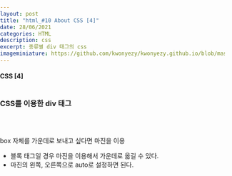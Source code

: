 ```yaml
---
layout: post
title: "html_#10 About CSS [4]"
date: 28/06/2021
categories: HTML
description: css
excerpt: 종류별 div 태그의 css
imageminiature: https://github.com/kwonyezy/kwonyezy.github.io/blob/master/_posts/pictures/skyimg.jpg?raw=true
---
```

#### CSS [4] <br><br>

### CSS를 이용한 div 태그
 <br><br>
 
box 자체를 가운데로 보내고 싶다면 마진을 이용 <br>
- 블록 태그일 경우 마진을 이용해서 가운데로 옮길 수 있다. <br>
- 마진의 왼쪽, 오른쪽으로 auto로 설정하면 된다. <br>
 
<head>
    <style>
        *,html,body{
            padding: 0;
            margin: 0;
        }

        .box{
            width: 200px;
            height: 200px;
            background-color: greenyellow;
            border-width: 1px;
            border-style: solid;
            border-color: black;

            /* margin-left: auto;
            margin-right: auto; */
            margin: 0 auto; /*마진으로 통한 가운데 정렬*/
        }

        .top{
            width: 200px;
            height: 100px;
            background-color: red;
        }

        .bottom{
            width: 200px;
            height: 100px;
            background-color: blue;
        }

        .box2{
            width: 100px;
            height: 100px;
            background-color: chartreuse;
            padding-top: 50px;
            padding-left: 50px;
        }
    </style>
</head>
<body>
    <div class="box">
        <div class="top"></div>
        <div class="bottom"></div>
    </div>

    <div class="box2">하이</div>
</body>



```html
<head>
    <style>
        *,html,body{
            padding: 0;
            margin: 0;
        }

        .box{
            width: 200px;
            height: 200px;
            background-color: greenyellow;
            border-width: 1px;
            border-style: solid;
            border-color: black;

            /* margin-left: auto;
            margin-right: auto; */
            margin: 0 auto; /*마진으로 통한 가운데 정렬*/
        }

        .top{
            width: 200px;
            height: 100px;
            background-color: red;
        }

        .bottom{
            width: 200px;
            height: 100px;
            background-color: blue;
        }

        .box2{
            width: 100px;
            height: 100px;
            background-color: chartreuse;
            padding-top: 50px;
            padding-left: 50px;
        }
    </style>
</head>
<body>
    <div class="box">
        <div class="top"></div>
        <div class="bottom"></div>
    </div>

    <div class="box2">div</div>
</body>
```


<br><br>

<head>
    <style>
       .box-container{
           display: inline-block;
           background-color: #d2f4ff;
           border: 2px solid #09c;
           margin: 5px 15px;
       }

       .box-container div{
           width: 120px;
           height: 80px;
           background-color: #fde6ff;
           border: 2px solid #90C;
           font-size: 15px;
       }

       #box1{ 
           margin: 10px; padding: 0;
       }
       #box2{ 
           margin: 5px 25px; padding: 0; 
       }
       #box3{ 
           margin: 0; padding: 10px 30px 5px; 
       }
       #box4{ 
           margin: 10px; padding: 10px 20px; 
       }
       #box5{ 
           margin: 10px 30px 0 50px; padding: 30px 0 
           }
    </style>
</head>
<body>
    <div class="box-container">
        <div id="box1">m: 10<br>p: 0
    </div>
    </div>
        <div class="box-container">
        <div id="box2">m: 5 25<br>p: 0
    </div>
    </div>
        <div class="box-container">
        <div id="box3">m: 0<br>p: 10 30 5
    </div>
    </div>
        <div class="box-container">
        <div id="box4">m: 10<br>p: 10 20
    </div>
    </div>
    <div class="box-container">
    <div id="box5">m: 10 30 0 50<br>p: 30 0</div>
    </div>
</body>


<br>

```html
<head>
    <style>
       .box-container{
           display: inline-block;
           background-color: #d2f4ff;
           border: 2px solid #09c;
           margin: 5px 15px;
       }

       .box-container div{
           width: 120px;
           height: 80px;
           background-color: #fde6ff;
           border: 2px solid #90C;
           font-size: 15px;
       }

       #box1{ 
           margin: 10px; padding: 0;
       }
       #box2{ 
           margin: 5px 25px; padding: 0; 
       }
       #box3{ 
           margin: 0; padding: 10px 30px 5px; 
       }
       #box4{ 
           margin: 10px; padding: 10px 20px; 
       }
       #box5{ 
           margin: 10px 30px 0 50px; padding: 30px 0 
           }
    </style>
</head>
<body>
    <div class="box-container">
        <div id="box1">m: 10<br>p: 0
    </div>
    </div>
        <div class="box-container">
        <div id="box2">m: 5 25<br>p: 0
    </div>
    </div>
        <div class="box-container">
        <div id="box3">m: 0<br>p: 10 30 5
    </div>
    </div>
        <div class="box-container">
        <div id="box4">m: 10<br>p: 10 20
    </div>
    </div>
    <div class="box-container">
    <div id="box5">m: 10 30 0 50<br>p: 30 0</div>
    </div>
</body>
```
<br><br>

<head>
    <style>
       #box2-1 {
               width: 100%;
               height: 100%;
               border: 1px solid black;
               background-image: url("1.jpg.png");
               background-repeat: no-repeat;
               background-position: top;
               background-size: contain;

               /* cover, contain의 차이 => cover는 배경이 들어갈 객체 기준, contain은 그림이 기준*/
        }
    </style>
</head>
<body>
    <div id="box2-1"></div>
</body>



```html
<head>
    <style>
       #box2-1 {
               width: 100%;
               height: 100%;
               border: 1px solid black;
               background-image: url("1.jpg.png");
               background-repeat: no-repeat;
               background-position: top;
               background-size: contain;

               /* cover, contain의 차이 => cover는 배경이 들어갈 객체 기준, contain은 그림이 기준*/
        }
    </style>
</head>
<body>
    <div id="box2-1"></div>
</body>
```
